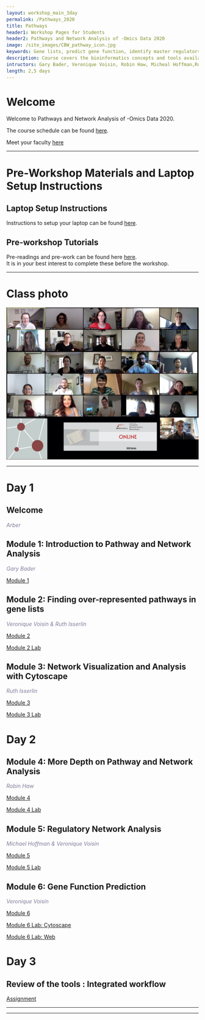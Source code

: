 ```yaml
---
layout: workshop_main_3day
permalink: /Pathways_2020
title: Pathways
header1: Workshop Pages for Students
header2: Pathways and Network Analysis of -Omics Data 2020
image: /site_images/CBW_pathway_icon.jpg
keywords: Gene lists, predict gene function, identify master regulators
description: Course covers the bioinformatics concepts and tools available for interpreting a gene list using pathway and network information. 
intructors: Gary Bader, Veronique Voisin, Robin Haw, Micheal Hoffman,Ruth Isserlin
length: 2,5 days
---
```

# Welcome 

Welcome to Pathways and Network Analysis of -Omics Data 2020.  

The course schedule can be found [here](https://bioinformaticsdotca.github.io/Pathways_2020_schedule).  

Meet your faculty [here](https://drive.google.com/file/d/1V1Xmgx9VfsPCuW5MAabV0CyMJtFEYGUr/view?usp=sharing)  

***

# Pre-Workshop Materials and Laptop Setup Instructions <a id="preworkshop"></a>

## Laptop Setup Instructions

Instructions to setup your laptop can be found [here](https://baderlab.github.io/CBW_Pathways_2020/welcome.html#pre-workshop).

## Pre-workshop Tutorials

Pre-readings and pre-work can be found here [here](https://baderlab.github.io/CBW_Pathways_2020/welcome.html#pre-workshop-tutorials).  
It is in your best interest to complete these before the workshop.

***


# Class photo

<img src="https://github.com/bioinformatics-ca/Pathways_2020/blob/master/CBW_Pathways_photo_2020.jpg?raw=true" alt="Class Photo" width="750" />

***  

# Day 1 <a id="day1"></a>

##  Welcome 

  *<font color="#827e9c">Arber</font>* 

##  Module 1: Introduction to Pathway and Network Analysis 

  *<font color="#827e9c">Gary Bader</font>*
  
  [Module 1](https://baderlab.github.io/CBW_Pathways_2020/intro.html)
    
##  Module 2: Finding over-represented pathways in gene lists 

  *<font color="#827e9c">Veronique Voisin & Ruth Isserlin</font>*
  
  [Module 2](https://baderlab.github.io/CBW_Pathways_2020/module-2-finding-over-represented-pathways-veronique-voisin.html)
  
  [Module 2 Lab](https://baderlab.github.io/CBW_Pathways_2020/gprofiler-lab.html)
  
## Module 3: Network Visualization and Analysis with Cytoscape

 *<font color="#827e9c">Ruth Isserlin</font>*  
  
 [Module 3](https://baderlab.github.io/CBW_Pathways_2020/module-3-network-visualization-and-analysis-with-cytoscape.html)
 
 [Module 3 Lab](https://baderlab.github.io/CBW_Pathways_2020/gprofiler-mod3.html)
 
 
# Day 2 <a id="day2"></a>

##  Module 4: More Depth on Pathway and Network Analysis 

  *<font color="#827e9c">Robin Haw</font>*
  
  [Module 4](https://baderlab.github.io/CBW_Pathways_2020/module-4-in-depth-analysis-of-networks-and-pathways.html)   
  
  [Module 4 Lab](https://baderlab.github.io/CBW_Pathways_2020/reactome-lab.html)
  
 
##  Module 5: Regulatory Network Analysis

  *<font color="#827e9c">Michael Hoffman & Veronique Voisin</font>*
  
  [Module 5](https://baderlab.github.io/CBW_Pathways_2020/intro-regulatory-networks.html)
  
  [Module 5 Lab](https://baderlab.github.io/CBW_Pathways_2020/regulatory-network-lab.html)   
  

## Module 6:  Gene Function Prediction

*<font color="#827e9c">Veronique Voisin</font>*

[Module 6](https://baderlab.github.io/CBW_Pathways_2020/module-6-gene-function-prediction.html)

[Module 6 Lab: Cytoscape](https://baderlab.github.io/CBW_Pathways_2020/genemania-cytoscape.html#genemania_cytoscape)

[Module 6 Lab: Web](https://baderlab.github.io/CBW_Pathways_2020/genemania-web.html)
  
 
# Day 3 <a id="day3"></a>

## Review of the tools : Integrated workflow

[Assignment](https://baderlab.github.io/CBW_Pathways_2020/integrated-assignment.html) 



***


*** 
